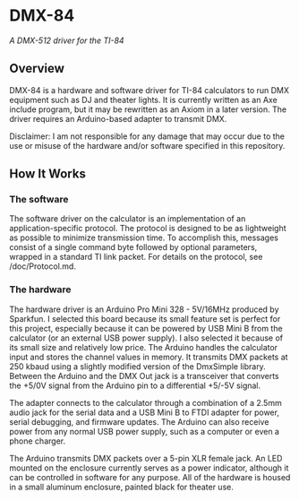 DMX-84
======

*A DMX-512 driver for the TI-84*

Overview
--------
DMX-84 is a hardware and software driver for TI-84 calculators to run DMX
equipment such as DJ and theater lights. It is currently written as an Axe
include program, but it may be rewritten as an Axiom in a later version. The
driver requires an Arduino-based adapter to transmit DMX.

Disclaimer: I am not responsible for any damage that may occur due to the use
or misuse of the hardware and/or software specified in this repository.

How It Works
------------

### The software
The software driver on the calculator is an implementation of an
application-specific protocol. The protocol is designed to be as lightweight as
possible to minimize transmission time. To accomplish this, messages consist of
a single command byte followed by optional parameters, wrapped in a standard TI
link packet. For details on the protocol, see /doc/Protocol.md.

### The hardware
The hardware driver is an Arduino Pro Mini 328 - 5V/16MHz produced by Sparkfun.
I selected this board because its small feature set is perfect for this
project, especially because it can be powered by USB Mini B from the calculator
(or an external USB power supply). I also selected it because of its small size
and relatively low price. The Arduino handles the calculator input and stores
the channel values in memory. It transmits DMX packets at 250 kbaud using a
slightly modified version of the DmxSimple library. Between the Arduino and the
DMX Out jack is a transceiver that converts the +5/0V signal from the Arduino
pin to a differential +5/-5V signal.

The adapter connects to the calculator through a combination of a 2.5mm audio
jack for the serial data and a USB Mini B to FTDI adapter for power, serial
debugging, and firmware updates. The Arduino can also receive power from any
normal USB power supply, such as a computer or even a phone charger.

The Arduino transmits DMX packets over a 5-pin XLR female jack. An LED mounted
on the enclosure currently serves as a power indicator, although it can be
controlled in software for any purpose. All of the hardware is housed in a
small aluminum enclosure, painted black for theater use.
